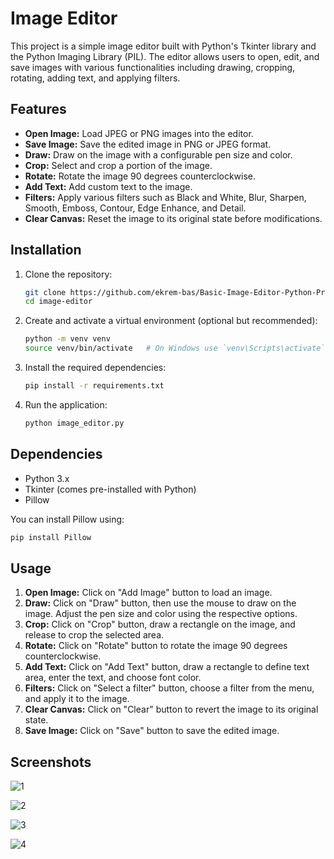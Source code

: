 # Image Editor

This project is a simple image editor built with Python's Tkinter library and the Python Imaging Library (PIL). The editor allows users to open, edit, and save images with various functionalities including drawing, cropping, rotating, adding text, and applying filters.

## Features

- **Open Image:** Load JPEG or PNG images into the editor.
- **Save Image:** Save the edited image in PNG or JPEG format.
- **Draw:** Draw on the image with a configurable pen size and color.
- **Crop:** Select and crop a portion of the image.
- **Rotate:** Rotate the image 90 degrees counterclockwise.
- **Add Text:** Add custom text to the image.
- **Filters:** Apply various filters such as Black and White, Blur, Sharpen, Smooth, Emboss, Contour, Edge Enhance, and Detail.
- **Clear Canvas:** Reset the image to its original state before modifications.

## Installation

1. Clone the repository:
    ```sh
    git clone https://github.com/ekrem-bas/Basic-Image-Editor-Python-Project.git
    cd image-editor
    ```

2. Create and activate a virtual environment (optional but recommended):
    ```sh
    python -m venv venv
    source venv/bin/activate   # On Windows use `venv\Scripts\activate`
    ```

3. Install the required dependencies:
    ```sh
    pip install -r requirements.txt
    ```

4. Run the application:
    ```sh
    python image_editor.py
    ```

## Dependencies

- Python 3.x
- Tkinter (comes pre-installed with Python)
- Pillow

You can install Pillow using:
```sh
pip install Pillow
```

## Usage

1. **Open Image:** Click on "Add Image" button to load an image.
2. **Draw:** Click on "Draw" button, then use the mouse to draw on the image. Adjust the pen size and color using the respective options.
3. **Crop:** Click on "Crop" button, draw a rectangle on the image, and release to crop the selected area.
4. **Rotate:** Click on "Rotate" button to rotate the image 90 degrees counterclockwise.
5. **Add Text:** Click on "Add Text" button, draw a rectangle to define text area, enter the text, and choose font color.
6. **Filters:** Click on "Select a filter" button, choose a filter from the menu, and apply it to the image.
7. **Clear Canvas:** Click on "Clear" button to revert the image to its original state.
8. **Save Image:** Click on "Save" button to save the edited image.

## Screenshots

![1](https://github.com/ekrem-bas/Basic-Image-Editor-Python-Project/assets/145195096/094865b0-e7cb-4ac8-a7b2-e2911f77bd1e)

![2](https://github.com/ekrem-bas/Basic-Image-Editor-Python-Project/assets/145195096/1173752f-fb89-4cd4-8e12-fa8a8e70f015)

![3](https://github.com/ekrem-bas/Basic-Image-Editor-Python-Project/assets/145195096/4e64a303-8d8f-4a43-b029-e92b572ded81)

![4](https://github.com/ekrem-bas/Basic-Image-Editor-Python-Project/assets/145195096/b1f37c91-887a-45ad-911a-a68eb4ecd06c)
